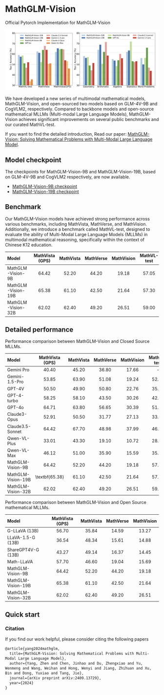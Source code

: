 # MathGLM-Vision
Official Pytorch Implementation for MathGLM-Vision


![](resources/perf.png)

We have developed a new series of multimodal mathematical models, MathGLM-Vision, and open-sourced two models based on GLM-4V-9B and CogVLM2, respectively. Compared to backbone models and open-source mathematical MLLMs (Multi-modal Large Language Models), MathGLM-Vision achieves significant improvements on several public benchmarks and our curated MathVL-test. 


If you want to find the detailed introduction, Read our paper: [MathGLM-Vision: Solving Mathematical Problems with Multi-Modal Large Language Model](https://arxiv.org/pdf/2409.13729).

## Model checkpoint
The checkpoints for MathGLM-Vision-9B and MathGLM-Vision-19B, based on GLM-4V-9B and CogVLM2 respectively, are now available.

- [MathGLM-Vision-9B checkpoint](https://huggingface.co/THUDM/MathGLM-Vision)
- [MathGLM-Vision-19B checkpoint](https://huggingface.co/THUDM/MathGLM-Vision-19B)


## Benchmark 

Our MathGLM-Vision models have achieved strong performance across various benchmarks, including MathVista, MathVerse, and MathVision. Additionally, we introduce a benchmark called MathVL-test, designed to evaluate the ability of Multi-Modal Large Language Models (MLLMs) in multimodal mathematical reasoning, specifically within the context of Chinese K12 education.

| Model               | MathVista (GPS) | MathVista | MathVerse | MathVision | MathVL-test|
|:--------------------|:----------:|:--------:|:------:|:----:|:----:|
| MathGLM-Vision-9B   |    64.42   |   52.20  |  44.20 | 19.18| 57.05 |
| MathGLM-Vision-19B  |    65.38   |   61.10  |  42.50 | 21.64| 57.30 |
| MathGLM-Vision-32B  |    62.02   |   62.40  |  49.20 | 26.51| 59.00 |


## Detailed performance
Performance comparison between MathGLM-Vision and Closed Source MLLMs.

| Model               | MathVista (GPS) | MathVista | MathVerse | MathVision | MathVL-test|
|:--------------------|:----------:|:--------:|:------:|:----:|:----:|
| Gemini Pro   |    40.40  |   45.20  |  36.80 | 17.66| - |
| Gemini-1.5-Pro   |   53.85   |  63.90  |  51.08 | 19.24| 52.03 |
| GPT-4V   |    50.50  |   49.90  |  50.80 | 22.76| 35.89 |
| GPT-4-turbo   |    58.25   |   58.10  |  43.50 | 30.26 |  42.19 |
| GPT-4o   |    64.71   |   63.80  |  56.65 | 30.39| 51.05 |
| Claude3-Opus   |    52.91   |   50.50  |  31.77 | 27.13| 33.77 |
| Claude3.5-Sonnet    |    64.42   |   67.70  |  48.98 | 37.99| 46.84 |
| Qwen-VL-Plus   |33.01   |  43.30  |  19.10 | 10.72 | 28.50 |
| Qwen-VL-Max   |    46.12   |   51.00  |  35.90 | 15.59| 35.61 |
| MathGLM-Vision-9B   |    64.42   |   52.20  |  44.20 | 19.18| 57.05 |
| MathGLM-Vision-19B  |    \textbf{65.38}   |   61.10  |  42.50 | 21.64| 57.30 |
| MathGLM-Vision-32B  |    62.02   |   62.40  |  49.20 | 26.51| 59.00 |

Performance comparison between MathGLM-Vision and Open Source mathematical MLLMs.

| Model               | MathVista (GPS) | MathVista | MathVerse | MathVision | 
|:--------------------|:----------:|:--------:|:------:|:----:|
| G-LLaVA (13B)  | 56.70   |  35.84  |  14.59 | 13.27 |
| LLaVA-1.5-G (13B)   |    36.54   |   48.34 |  15.61 | 14.88 |
| ShareGPT4V-G (13B)   | 43.27   |  49.14  |  16.37 | 14.45 |
| Math-LLaVA   |    57.70   |   46.60  |  19.04 | 15.69|
| MathGLM-Vision-9B   |    64.42   |   52.20  |  44.20 | 19.18| 57.05 |
| MathGLM-Vision-19B  |    65.38   |   61.10  |  42.50 | 21.64| 57.30 |
| MathGLM-Vision-32B  |    62.02   |   62.40  |  49.20 | 26.51| 59.00 |



## Quick start



### Citation

If you find our work helpful, please consider citing the following papers

```
@article{yang2024mathglm,
  title={MathGLM-Vision: Solving Mathematical Problems with Multi-Modal Large Language Model},
  author={Yang, Zhen and Chen, Jinhao and Du, Zhengxiao and Yu, Wenmeng and Wang, Weihan and Hong, Wenyi and Jiang, Zhihuan and Xu, Bin and Dong, Yuxiao and Tang, Jie},
  journal={arXiv preprint arXiv:2409.13729},
  year={2024}
}
```
